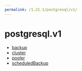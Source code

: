 ```yaml
---
permalink: /1.21.1/postgresql/v1/
---
```


# postgresql.v1



* [backup](backup.md)
* [cluster](cluster.md)
* [pooler](pooler.md)
* [scheduledBackup](scheduledBackup.md)